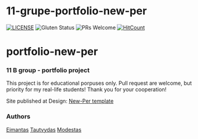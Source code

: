 # 11-grupe-portfolio-new-per
[![LICENSE](https://img.shields.io/badge/license-MIT-blue.svg?style=flat-square)](https://github.com/belauzas/HTML5-website-template/blob/master/LICENSE.md)
![Gluten Status](https://img.shields.io/badge/Gluten-Free-green.svg)
![PRs Welcome](https://img.shields.io/badge/PRs-welcome-brightgreen.svg)
[![HitCount](http://hits.dwyl.com/front-end-by-rimantas/11-b-grupe-portfolio.svg)](http://hits.dwyl.com/front-end-by-rimantas/11-b-grupe-portfolio)

# portfolio-new-per
### 11 B group - portfolio project

This project is for educational porpuses only. Pull request are welcome, but priority for my real-life students! Thank you for your cooperation!

Site published at 
Design: [New-Per template](https://new-per.netlify.com/demo-3.html)

### Authors
[Eimantas](https://github.com/eimaaa)
[Tautvydas](https://github.com/Tautvydas15)
[Modestas](https://github.com/modasmarc)
